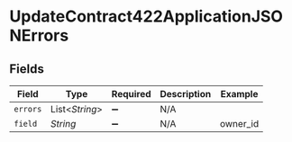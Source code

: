 # UpdateContract422ApplicationJSONErrors


## Fields

| Field              | Type               | Required           | Description        | Example            |
| ------------------ | ------------------ | ------------------ | ------------------ | ------------------ |
| `errors`           | List<*String*>     | :heavy_minus_sign: | N/A                |                    |
| `field`            | *String*           | :heavy_minus_sign: | N/A                | owner_id           |